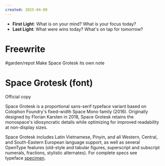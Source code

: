 ```yaml
---
created: 2025-04-08
---
```


- **First Light**: What is on your mind? What is your focus today?
- **Last Light**: What were wins today? What's on tap for tomorrow?

# Freewrite




#garden/repot Make Space Grotesk its own note
# Space Grotesk (font) 
Official copy

Space Grotesk is a proportional sans-serif typeface variant based on Colophon Foundry's fixed-width Space Mono family (2016). Originally designed by Florian Karsten in 2018, Space Grotesk retains the monospace's idiosyncratic details while optimizing for improved readability at non-display sizes.



Space Grotesk includes Latin Vietnamese, Pinyin, and all Western, Central, and South-Eastern European language support, as well as several OpenType features (old-style and tabular figures, superscript and subscript numerals, fractions, stylistic alternates). For complete specs see typeface [specimen](https://fonts.floriankarsten.com/content/8-space-grotesk/space-grotesk.pdf).





